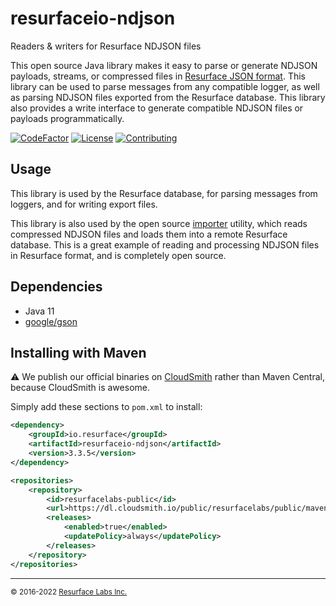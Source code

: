 # resurfaceio-ndjson
Readers &amp; writers for Resurface NDJSON files

This open source Java library makes it easy to parse or generate NDJSON payloads, streams, or compressed files in
[Resurface JSON format](https://resurface.io/json.html). This library can be used to parse messages from any
compatible logger, as well as parsing NDJSON files exported from the Resurface database. This library also
provides a write interface to generate compatible NDJSON files or payloads programmatically.

[![CodeFactor](https://www.codefactor.io/repository/github/resurfaceio/ndjson/badge)](https://www.codefactor.io/repository/github/resurfaceio/ndjson)
[![License](https://img.shields.io/github/license/resurfaceio/ndjson)](https://github.com/resurfaceio/ndjson/blob/v3.3.x/LICENSE)
[![Contributing](https://img.shields.io/badge/contributions-welcome-green.svg)](https://github.com/resurfaceio/ndjson/blob/v3.3.x/CONTRIBUTING.md)

## Usage

This library is used by the Resurface database, for parsing messages from loggers, and for writing export files.

This library is also used by the open source [importer](https://github.com/resurfaceio/importer) utility, which reads
compressed NDJSON files and loads them into a remote Resurface database. This is a great example of reading and processing
NDJSON files in Resurface format, and is completely open source.

## Dependencies

* Java 11
* [google/gson](https://github.com/google/gson)

## Installing with Maven

⚠️ We publish our official binaries on [CloudSmith](https://cloudsmith.com) rather than Maven Central,
because CloudSmith is awesome.

Simply add these sections to `pom.xml` to install:

```xml
<dependency>
    <groupId>io.resurface</groupId>
    <artifactId>resurfaceio-ndjson</artifactId>
    <version>3.3.5</version>
</dependency>
```

```xml
<repositories>
    <repository>
        <id>resurfacelabs-public</id>
        <url>https://dl.cloudsmith.io/public/resurfacelabs/public/maven/</url>
        <releases>
            <enabled>true</enabled>
            <updatePolicy>always</updatePolicy>
        </releases>
    </repository>
</repositories>
```

---
<small>&copy; 2016-2022 <a href="https://resurface.io">Resurface Labs Inc.</a></small>
